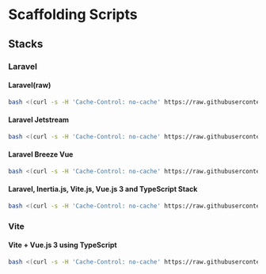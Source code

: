 # Scaffolding Scripts

## Stacks

### Laravel

#### Laravel(raw)

```bash
bash <(curl -s -H 'Cache-Control: no-cache' https://raw.githubusercontent.com/sistematico/sf-scripts/main/laravel/sf-laravel)
```

#### Laravel Jetstream

```bash
bash <(curl -s -H 'Cache-Control: no-cache' https://raw.githubusercontent.com/sistematico/sf-scripts/main/laravel-jetstream/sf-laravel-jetstream)
```

#### Laravel Breeze Vue

```bash
bash <(curl -s -H 'Cache-Control: no-cache' https://raw.githubusercontent.com/sistematico/sf-scripts/main/laravel-breeze/sf-laravel-breeze)
```

#### Laravel, Inertia.js, Vite.js, Vue.js 3 and TypeScript Stack

```bash
bash <(curl -s -H 'Cache-Control: no-cache' https://raw.githubusercontent.com/sistematico/sf-scripts/main/livv/sf-livv)
```

### Vite

#### Vite + Vue.js 3 using TypeScript

```bash
bash <(curl -s -H 'Cache-Control: no-cache' https://raw.githubusercontent.com/sistematico/sf-scripts/main/vitejs/sf-vite)
```